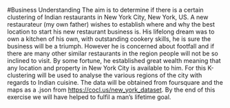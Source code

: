 #Business Understanding
The aim is to determine if there is a certain clustering of Indian restaurants in New York City, New York, US. A new restaurateur (my own father) wishes to establish where and why the best location to start his new restaurant business is. His lifelong dream was to own a kitchen of his own, with outstanding cookery skills, he is sure the business will be a triumph.  However he is concerned about footfall and if there are many other similar restaurants in the region people will not be so inclined to visit. By some fortune, he established great wealth meaning that any location and property in New York City is available to him. 
For this K-clustering will be used to analyse the various regions of the city with regards to Indian cuisine. The data will be obtained from foursquare and the maps as a .json from https://cocl.us/new_york_dataset.
By the end of this exercise we will have helped to fulfil a man’s lifetime goal. 
